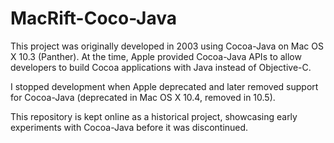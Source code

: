 # MacRift-Coco-Java
This project was originally developed in 2003 using Cocoa-Java on Mac OS X 10.3 (Panther). At the time, Apple provided Cocoa-Java APIs to allow developers to build Cocoa applications with Java instead of Objective-C.

I stopped development when Apple deprecated and later removed support for Cocoa-Java (deprecated in Mac OS X 10.4, removed in 10.5).

This repository is kept online as a historical project, showcasing early experiments with Cocoa-Java before it was discontinued.
